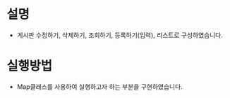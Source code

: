 # 설명
* 게시판 수정하기, 삭제하기, 조회하기, 등록하기(입력), 리스트로 구성하였습니다.


# 실행방법
* Map클래스를 사용하여 실행하고자 하는 부분을 구현하였습니다.





